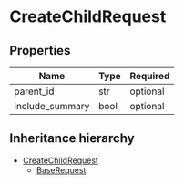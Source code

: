 

# CreateChildRequest

## Properties

Name | Type | Required
-------- | -------- | --------
parent_id | str | optional
include_summary | bool | optional




## Inheritance hierarchy


* [CreateChildRequest](CreateChildRequest.md)
    * [BaseRequest](BaseRequest.md)
